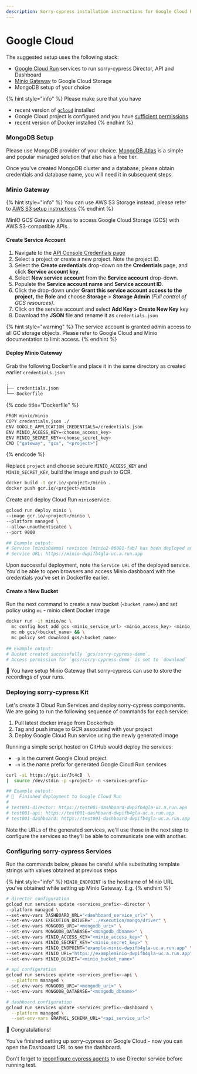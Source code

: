 ```yaml
---
description: Sorry-cypress installation instructions for Google Cloud Run
---
```


# Google Cloud

The suggested setup uses the following stack:

* [Google Cloud Run](https://cloud.google.com/run) services to run sorry-cypress Director, API and Dashboard
* [Minio Gateway](https://docs.min.io/docs/minio-gateway-for-s3.html) to Google Cloud Storage
* MongoDB setup of your choice

{% hint style="info" %}
Please make sure that you have

* recent version of [`gcloud`](https://cloud.google.com/sdk/docs/quickstart) installed
* Google Cloud project is configured and you have [sufficient permissions](https://cloud.google.com/sdk/docs/authorizing)
* recent version of Docker installed
{% endhint %}

### MongoDB Setup

Please use MongoDB provider of your choice. [MongoDB Atlas](https://www.mongodb.com/cloud/atlas) is a simple and popular managed solution that also has a free tier.

Once you've created MongoDB cluster and a database, please obtain credentials and database name, you will need it in subsequent steps.

### Minio Gateway

{% hint style="info" %}
You can use AWS S3 Storage instead, please refer to [AWS S3 setup instructions](broken-reference)&#x20;
{% endhint %}

MinIO GCS Gateway allows to access Google Cloud Storage (GCS) with AWS S3-compatible APIs.&#x20;

#### Create Service Account

1. Navigate to the [API Console Credentials page](https://console.developers.google.com/project/\_/apis/credentials)
2. Select a project or create a new project. Note the project ID.
3. Select the **Create credentials** drop-down on the **Credentials** page, and click **Service account key**.
4. Select **New service account** from the **Service account** drop-down.
5. Populate the **Service account name** and **Service account ID**.
6. Click the drop-down under **Grant this service account access to the project,** the **Role** and choose **Storage** > **Storage Admin** _(Full control of GCS resources)_.
7. Click on the service account and select **Add Key > Create New Key** key
8. &#x20;Download the **JSON** file and rename it as `credentials.json`

{% hint style="warning" %}
The service account is granted admin access to all GC storage objects. Please refer to Google Cloud and Minio documentation to limit access.
{% endhint %}

#### Deploy Minio Gateway

Grab the following Dockerfile and place it in the same directory as created earlier `credentials.json`

```bash
.
├── credentials.json
└── Dockerfile
```

{% code title="Dockerfile" %}
```bash
FROM minio/minio
COPY credentials.json ./
ENV GOOGLE_APPLICATION_CREDENTIALS=/credentials.json
ENV MINIO_ACCESS_KEY=<choose_access_key>
ENV MINIO_SECRET_KEY=<choose_secret_key>
CMD ["gateway", "gcs", "<project>"]
```
{% endcode %}

Replace `project` and choose secure `MINIO_ACCESS_KEY` and `MINIO_SECRET_KEY`, build the image and push to GCR.

```bash
docker build -t gcr.io/<project>/minio .
docker push gcr.io/<project>/minio
```

Create and deploy Cloud Run `minio`service.

```bash
gcloud run deploy minio \
--image gcr.io/<project>/minio \
--platform managed \
--allow-unauthenticated \
--port 9000

## Example output:
# Service [minio0demo] revision [minio2-00001-fab] has been deployed and is serving 100 percent of traffic.
# Service URL: https://minio-dwpifb4gla-uc.a.run.app
```

Upon successful deployment, note the `Service URL` of the deployed service. You'd be able to open browsers and access Minio dashboard with the credentials you've set in Dockerfile earlier.

#### Create a New Bucket

Run the next command to create a new bucket (`<bucket_name>`) and set policy using  `mc` - minio client Docker image

```bash
docker run -it minio/mc \
  mc config host add gcs <minio_service_url> <minio_access_key> <minio_secret_key> && \
  mc mb gcs/<bucket_name> && \
  mc policy set download gcs/<bucket_name>
  
## Example output:
# Bucket created successfully `gcs/sorry-cypress-demo`.
# Access permission for `gcs/sorry-cypress-demo` is set to `download`
```

🎉 You have setup Minio Gateway that sorry-cypress can use to store the recordings of your runs.

### Deploying sorry-cypress Kit

Let's create 3 Cloud Run Services and deploy sorry-cypress components. We are going to run the following sequence of commands for each service:

1. Pull latest docker image from Dockerhub
2. Tag and push image to GCR associated with your project
3. Deploy Google Cloud Run service using the newly generated image

Running a simple script hosted on GitHub would deploy the services.&#x20;

* `-p` is the current Google Cloud project
* `-n` is the name prefix for generated Google Cloud Run services

```bash
curl -sL https://git.io/Jt4cB  \
|  source /dev/stdin -p <project> -n <services-prefix>

## Example output:
# 🏁  Finished deployment to Google Cloud Run
#
# test001-director: https://test001-dashboard-dwpifb4gla-uc.a.run.app
# test001-api: https://test001-dashboard-dwpifb4gla-uc.a.run.app
# test001-dashboard: https://test001-dashboard-dwpifb4gla-uc.a.run.app
```

Note the URLs of the generated services, we'll use those in the next step to configure the services so they'll be able to communicate one with another.

### Configuring sorry-cypress Services

Run the commands below, please be careful while substituting template strings with values obtained at previous steps

{% hint style="info" %}
`MINIO_ENDPOINT` is the hostname of Minio URL you've obtained while setting up Minio Gateway. E.g.&#x20;
{% endhint %}

```bash
# director configuration
gcloud run services update <services_prefix>-director \
--platform managed \
--set-env-vars DASHBOARD_URL="<dashboard_service_url>" \
--set-env-vars EXECUTION_DRIVER="../execution/mongo/driver" \
--set-env-vars MONGODB_URI="<mongodb_uri>" \
--set-env-vars MONGODB_DATABASE="<mongodb_dbname>" \
--set-env-vars MINIO_ACCESS_KEY="<minio_access_key>" \
--set-env-vars MINIO_SECRET_KEY="<minio_secret_key>" \
--set-env-vars MINIO_ENDPOINT="example-minio-dwpifb4gla-uc.a.run.app" \
--set-env-vars MINIO_URL="https://exampleminio-dwpifb4gla-uc.a.run.app" \
--set-env-vars MINIO_BUCKET="<minio_bucket_name>"

# api configuration
gcloud run services update <services_prefix>-api \
  --platform managed \
--set-env-vars MONGODB_URI="<mongodb_uri>" \
--set-env-vars MONGODB_DATABASE="<mongodb_dbname>"

# dashboard configuration
gcloud run services update <services_prefix>-dashboard \
  --platform managed \
  --set-env-vars GRAPHQL_SCHEMA_URL="<api_service_url>"
```

🎉 Congratulations!

You've finished setting up sorry-cypress on Google Cloud - now you can open the Dashboard URL to see the dashboard.

Don't forget to [reconfigure cypress agents](../cypress-agent/configuring-cypress-agent.md) to use Director service before running test.&#x20;
